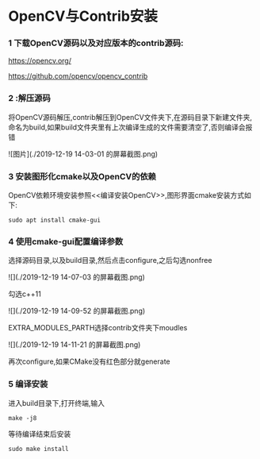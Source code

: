 # OpenCV与Contrib安装

### 1 下载OpenCV源码以及对应版本的contrib源码:

https://opencv.org/

https://github.com/opencv/opencv_contrib

### 2 :解压源码

将OpenCV源码解压,contrib解压到OpenCV文件夹下,在源码目录下新建文件夹,命名为build,如果build文件夹里有上次编译生成的文件需要清空了,否则编译会报错

![图片](./2019-12-19 14-03-01 的屏幕截图.png)

### 3 安装图形化cmake以及OpenCV的依赖

OpenCV依赖环境安装参照<<编译安装OpenCV>>,图形界面cmake安装方式如下:

```shell
sudo apt install cmake-gui
```

### 4 使用cmake-gui配置编译参数

选择源码目录,以及build目录,然后点击configure,之后勾选nonfree

![](./2019-12-19 14-07-03 的屏幕截图.png)

勾选c++11

![](./2019-12-19 14-09-52 的屏幕截图.png)

EXTRA_MODULES_PARTH选择contrib文件夹下moudles

![](./2019-12-19 14-11-21 的屏幕截图.png)

再次configure,如果CMake没有红色部分就generate

### 5 编译安装

进入build目录下,打开终端,输入

```shell
make -j8
```

等待编译结束后安装

```shell
sudo make install
```

